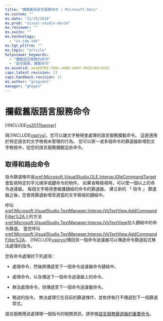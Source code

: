 ```yaml
---
title: "攔截舊版語言服務命令 | Microsoft Docs"
ms.custom: ""
ms.date: "12/15/2016"
ms.prod: "visual-studio-dev14"
ms.reviewer: ""
ms.suite: ""
ms.technology: 
  - "vs-ide-sdk"
ms.tgt_pltfrm: ""
ms.topic: "article"
helpviewer_keywords: 
  - "攔截語言服務的命令"
  - "語言服務，攔截命令"
ms.assetid: eea69f03-349c-44bb-bd4f-4925c0dc3e55
caps.latest.revision: 13
caps.handback.revision: 13
ms.author: "gregvanl"
manager: "ghogen"
---
```

# 攔截舊版語言服務命令
[!INCLUDE[vs2017banner](../../code-quality/includes/vs2017banner.md)]

與[!INCLUDE[vsprvs](../../code-quality/includes/vsprvs_md.md)]，您可以讓文字檢視會處理的語言服務攔截命令。  這是適用於特定語言的文字檢視未管理的行為。  您可以將一或多個命令的篩選器新增到文字檢視中，從您的語言服務攔截這些命令。  
  
## 取得和路由命令  
 指令篩選條件是<xref:Microsoft.VisualStudio.OLE.Interop.IOleCommandTarget>會監視特定的字元順序或鍵命令的物件。  如果省略檢視時，可以使一個以上的命令過濾器。  每個文字檢視會維護鏈結的命令的篩選器。  建立新的 「 指令 」 篩選器之後，您會將篩選新增至適當的文字檢視的鏈結中。  
  
 呼叫<xref:Microsoft.VisualStudio.TextManager.Interop.IVsTextView.AddCommandFilter%2A>上的方法<xref:Microsoft.VisualStudio.TextManager.Interop.IVsTextView>加入鏈結中的命令篩選。  當您呼叫<xref:Microsoft.VisualStudio.TextManager.Interop.IVsTextView.AddCommandFilter%2A>， [!INCLUDE[vsprvs](../../code-quality/includes/vsprvs_md.md)]傳回另一個命令過濾器可以傳遞命令篩選程式無法處理的指令。  
  
 您有命令處理的下列選項：  
  
-   處理命令，然後將傳遞至下一個命令過濾器命令鏈結中。  
  
-   處理命令，以及傳送下一個命令過濾器上的命令。  
  
-   無法處理命令，但傳遞至下一個命令過濾器命令。  
  
-   略過的指令。  無法處理它在目前的篩選條件，並依序執行不傳遞到下一個篩選常式。  
  
 語言服務應該處理哪一個指令的相關資訊，請參閱[語言服務篩選器的重要命令](../../extensibility/internals/important-commands-for-language-service-filters.md)。